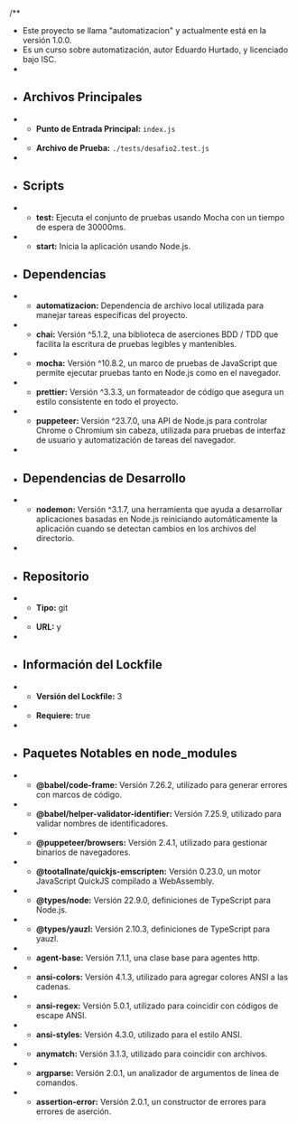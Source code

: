 /**
 * Este proyecto se llama "automatizacion" y actualmente está en la versión 1.0.0.
 * Es un curso sobre automatización, autor Eduardo Hurtado, y licenciado bajo ISC.
 * 
 * ## Archivos Principales
 * - **Punto de Entrada Principal:** `index.js`
 * - **Archivo de Prueba:** `./tests/desafio2.test.js`
 * 
 * ## Scripts
 * - **test:** Ejecuta el conjunto de pruebas usando Mocha con un tiempo de espera de 30000ms.
 * - **start:** Inicia la aplicación usando Node.js.
 * ## Dependencias
 * - **automatizacion:** Dependencia de archivo local utilizada para manejar tareas específicas del proyecto.
 * - **chai:** Versión ^5.1.2, una biblioteca de aserciones BDD / TDD que facilita la escritura de pruebas legibles y mantenibles.
 * - **mocha:** Versión ^10.8.2, un marco de pruebas de JavaScript que permite ejecutar pruebas tanto en Node.js como en el navegador.
 * - **prettier:** Versión ^3.3.3, un formateador de código que asegura un estilo consistente en todo el proyecto.
 * - **puppeteer:** Versión ^23.7.0, una API de Node.js para controlar Chrome o Chromium sin cabeza, utilizada para pruebas de interfaz de usuario y automatización de tareas del navegador.
 * 
 * ## Dependencias de Desarrollo
 * - **nodemon:** Versión ^3.1.7, una herramienta que ayuda a desarrollar aplicaciones basadas en Node.js reiniciando automáticamente la aplicación cuando se detectan cambios en los archivos del directorio.
 * 
 * ## Repositorio
 * - **Tipo:** git
 * - **URL:** y
 * 
 * ## Información del Lockfile
 * - **Versión del Lockfile:** 3
 * - **Requiere:** true
 * 
 * ## Paquetes Notables en node_modules
 * - **@babel/code-frame:** Versión 7.26.2, utilizado para generar errores con marcos de código.
 * - **@babel/helper-validator-identifier:** Versión 7.25.9, utilizado para validar nombres de identificadores.
 * - **@puppeteer/browsers:** Versión 2.4.1, utilizado para gestionar binarios de navegadores.
 * - **@tootallnate/quickjs-emscripten:** Versión 0.23.0, un motor JavaScript QuickJS compilado a WebAssembly.
 * - **@types/node:** Versión 22.9.0, definiciones de TypeScript para Node.js.
 * - **@types/yauzl:** Versión 2.10.3, definiciones de TypeScript para yauzl.
 * - **agent-base:** Versión 7.1.1, una clase base para agentes http.
 * - **ansi-colors:** Versión 4.1.3, utilizado para agregar colores ANSI a las cadenas.
 * - **ansi-regex:** Versión 5.0.1, utilizado para coincidir con códigos de escape ANSI.
 * - **ansi-styles:** Versión 4.3.0, utilizado para el estilo ANSI.
 * - **anymatch:** Versión 3.1.3, utilizado para coincidir con archivos.
 * - **argparse:** Versión 2.0.1, un analizador de argumentos de línea de comandos.
 * - **assertion-error:** Versión 2.0.1, un constructor de errores para errores de aserción.

 